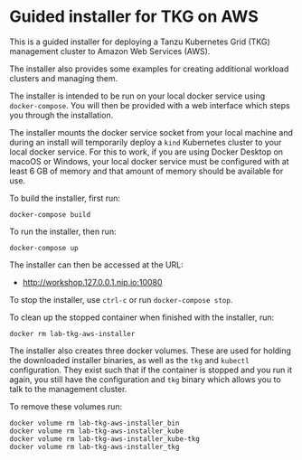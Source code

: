 Guided installer for TKG on AWS
===============================

This is a guided installer for deploying a Tanzu Kubernetes Grid (TKG)
management cluster to Amazon Web Services (AWS).

The installer also provides some examples for creating additional workload
clusters and managing them.

The installer is intended to be run on your local docker service using
``docker-compose``. You will then be provided with a web interface which
steps you through the installation.

The installer mounts the docker service socket from your local machine and
during an install will temporarily deploy a ``kind`` Kubernetes cluster to
your local docker service. For this to work, if you are using Docker Desktop
on macoOS or Windows, your local docker service must be configured with at
least 6 GB of memory and that amount of memory should be available for use.

To build the installer, first run:

```
docker-compose build
```

To run the installer, then run:

```
docker-compose up
```

The installer can then be accessed at the URL:

* http://workshop.127.0.0.1.nip.io:10080

To stop the installer, use ``ctrl-c`` or run ``docker-compose stop``.

To clean up the stopped container when finished with the installer, run:

```
docker rm lab-tkg-aws-installer
```

The installer also creates three docker volumes. These are used for holding
the downloaded installer binaries, as well as the ``tkg`` and ``kubectl``
configuration. They exist such that if the container is stopped and you run
it again, you still have the configuration and ``tkg`` binary which allows
you to talk to the management cluster.

To remove these volumes run:

```
docker volume rm lab-tkg-aws-installer_bin
docker volume rm lab-tkg-aws-installer_kube
docker volume rm lab-tkg-aws-installer_kube-tkg
docker volume rm lab-tkg-aws-installer_tkg
```
